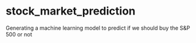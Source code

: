 # stock_market_prediction
Generating a machine learning model to predict if we should buy the S&amp;P 500 or not
